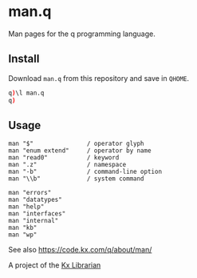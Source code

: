 man.q
=====

Man pages for the q programming language.

Install
-------

Download `man.q` from this repository and save in `QHOME`. 

```q
q)\l man.q
q)
```

Usage
-----

    man "$"               / operator glyph
    man "enum extend"     / operator by name
    man "read0"           / keyword
    man ".z"              / namespace
    man "-b"              / command-line option
    man "\\b"             / system command

    man "errors"
    man "datatypes"
    man "help"
    man "interfaces"
    man "internal"
    man "kb"
    man "wp"

See also <https://code.kx.com/q/about/man/>

A project of the [Kx Librarian](mailto:librarian@kx.com)